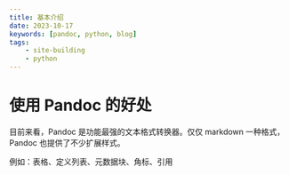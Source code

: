 ```yaml
---
title: 基本介绍
date: 2023-10-17
keywords: [pandoc, python, blog]
tags:
    - site-building
    - python
---
```



# 使用 Pandoc 的好处

目前来看，Pandoc 是功能最强的文本格式转换器。仅仅 markdown 一种格式，Pandoc 也提供了不少扩展样式。

例如：表格、定义列表、元数据块、角标、引用